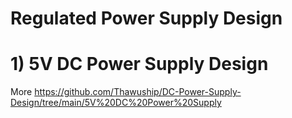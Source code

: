 # Regulated Power Supply Design
# 1) 5V DC Power Supply Design
More 
https://github.com/Thawuship/DC-Power-Supply-Design/tree/main/5V%20DC%20Power%20Supply
